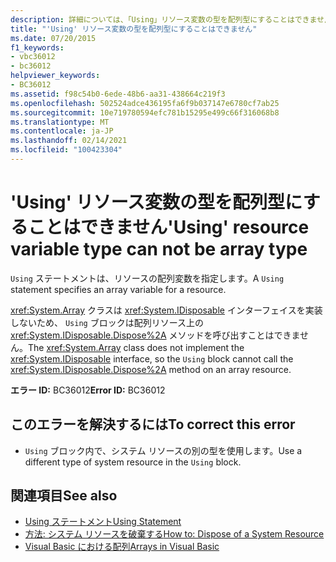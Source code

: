 ```yaml
---
description: 詳細については、「Using」リソース変数の型を配列型にすることはできません
title: "'Using' リソース変数の型を配列型にすることはできません"
ms.date: 07/20/2015
f1_keywords:
- vbc36012
- bc36012
helpviewer_keywords:
- BC36012
ms.assetid: f98c54b0-6ede-48b6-aa31-438664c219f3
ms.openlocfilehash: 502524adce436195fa6f9b037147e6780cf7ab25
ms.sourcegitcommit: 10e719780594efc781b15295e499c66f316068b8
ms.translationtype: MT
ms.contentlocale: ja-JP
ms.lasthandoff: 02/14/2021
ms.locfileid: "100423304"
---
```

# <a name="using-resource-variable-type-can-not-be-array-type"></a><span data-ttu-id="77461-103">'Using' リソース変数の型を配列型にすることはできません</span><span class="sxs-lookup"><span data-stu-id="77461-103">'Using' resource variable type can not be array type</span></span>

<span data-ttu-id="77461-104">`Using` ステートメントは、リソースの配列変数を指定します。</span><span class="sxs-lookup"><span data-stu-id="77461-104">A `Using` statement specifies an array variable for a resource.</span></span>  
  
 <span data-ttu-id="77461-105"><xref:System.Array> クラスは <xref:System.IDisposable> インターフェイスを実装しないため、 `Using` ブロックは配列リソース上の <xref:System.IDisposable.Dispose%2A> メソッドを呼び出すことはできません。</span><span class="sxs-lookup"><span data-stu-id="77461-105">The <xref:System.Array> class does not implement the <xref:System.IDisposable> interface, so the `Using` block cannot call the <xref:System.IDisposable.Dispose%2A> method on an array resource.</span></span>  
  
 <span data-ttu-id="77461-106">**エラー ID:** BC36012</span><span class="sxs-lookup"><span data-stu-id="77461-106">**Error ID:** BC36012</span></span>  
  
## <a name="to-correct-this-error"></a><span data-ttu-id="77461-107">このエラーを解決するには</span><span class="sxs-lookup"><span data-stu-id="77461-107">To correct this error</span></span>  
  
- <span data-ttu-id="77461-108">`Using` ブロック内で、システム リソースの別の型を使用します。</span><span class="sxs-lookup"><span data-stu-id="77461-108">Use a different type of system resource in the `Using` block.</span></span>  
  
## <a name="see-also"></a><span data-ttu-id="77461-109">関連項目</span><span class="sxs-lookup"><span data-stu-id="77461-109">See also</span></span>

- [<span data-ttu-id="77461-110">Using ステートメント</span><span class="sxs-lookup"><span data-stu-id="77461-110">Using Statement</span></span>](../language-reference/statements/using-statement.md)
- [<span data-ttu-id="77461-111">方法: システム リソースを破棄する</span><span class="sxs-lookup"><span data-stu-id="77461-111">How to: Dispose of a System Resource</span></span>](../programming-guide/language-features/control-flow/how-to-dispose-of-a-system-resource.md)
- [<span data-ttu-id="77461-112">Visual Basic における配列</span><span class="sxs-lookup"><span data-stu-id="77461-112">Arrays in Visual Basic</span></span>](../programming-guide/language-features/arrays/index.md)

